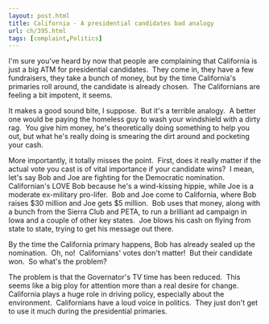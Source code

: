 ```yaml
---
layout: post.html
title: California - A presidential candidates bad analogy
url: ch/395.html
tags: [complaint,Politics]
---
```

I'm sure you've heard by now that people are complaining that California is just a big ATM for presidential candidates.  They come in, they have a few fundraisers, they take a bunch of money, but by the time California's primaries roll around, the candidate is already chosen.  The Californians are feeling a bit impotent, it seems.

It makes a good sound bite, I suppose.  But it's a terrible analogy.  A better one would be paying the homeless guy to wash your windshield with a dirty rag.  You give him money, he's theoretically doing something to help you out, but what he's really doing is smearing the dirt around and pocketing your cash.

More importantly, it totally misses the point.  First, does it really matter if the actual vote you cast is of vital importance if your candidate wins?  I mean, let's say Bob and Joe are fighting for the Democratic nomination.  Californian's LOVE Bob because he's a wind-kissing hippie, while Joe is a moderate ex-military pro-lifer.  Bob and Joe come to California, where Bob raises $30 million and Joe gets $5 million.  Bob uses that money, along with a bunch from the Sierra Club and PETA, to run a brilliant ad campaign in Iowa and a couple of other key states.  Joe blows his cash on flying from state to state, trying to get his message out there.

By the time the California primary happens, Bob has already sealed up the nomination.  Oh, no!  Californians' votes don't matter!  But their candidate won.  So what's the problem?

The problem is that the Governator's TV time has been reduced.  This seems like a big ploy for attention more than a real desire for change.  California plays a huge role in driving policy, especially about the environment.  Californians have a loud voice in politics.  They just don't get to use it much during the presidential primaries.
